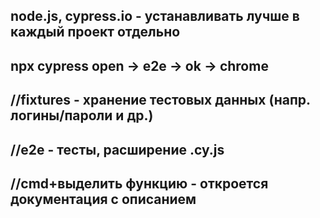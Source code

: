 ## node.js, cypress.io - устанавливать лучше в каждый проект отдельно
## npx cypress open -> e2e -> ok -> chrome
## //fixtures - хранение тестовых данных (напр. логины/пароли и др.)
## //e2e - тесты, расширение .cy.js
## //cmd+выделить функцию - откроется документация с описанием
